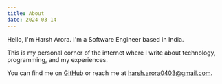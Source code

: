 ```yaml
---
title: About
date: 2024-03-14
---
```


Hello, I'm Harsh Arora. I'm a Software Engineer based in India.

This is my personal corner of the internet where I write about technology, programming, and my experiences.

You can find me on [GitHub](https://github.com/harora) or reach me at [harsh.arora0403@gmail.com](mailto:harsh.arora0403@gmail.com). 